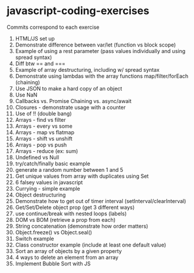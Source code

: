 # javascript-coding-exercises

Commits correspond to each exercise

1. HTML/JS set up
2. Demonstrate difference between var/let (function vs block scope)
3. Example of using a rest parameter (pass values individually and using spread syntax)
4. Diff btw == and ===
5. Example of array destructuring, including w/ spread syntax
6. Demonstrate using lambdas with the array functions map/filter/forEach (chaining)
7. Use JSON to make a hard copy of an object
8. Use NaN
9. Callbacks vs. Promise Chaining vs. async/await
10. Closures - demonstrate usage with a counter
11. Use of !! (double bang)
12. Arrays - find vs filter
13. Arrays - every vs some
14. Arrays - map vs flatmap
15. Arrays - shift vs unshift
16. Arrays - pop vs push
17. Arrays - reduce (ex: sum)
18. Undefined vs Null
19. try/catch/finally basic example
20. generate a random number between 1 and 5
21. Get unique values from array with duplicates using Set
22. 6 falsey values in javascript
23. Currying - simple example
24. Object destructuring
25. Demonstrate how to get out of timer interval (setInterval/clearInterval)
26. Get/Set/Delete object prop (get 3 different ways)
27. use continue/break with nested loops (labels)
28. DOM vs BOM (retrieve a prop from each)
29. String concatenation (demonstrate how order matters)
30. Object.freeze() vs Object.seal()
31. Switch example
32. Class constructor example (include at least one default value)
33. Sort an array of objects by a given property
34. 4 ways to delete an element from an array
35. Implement Bubble Sort with JS